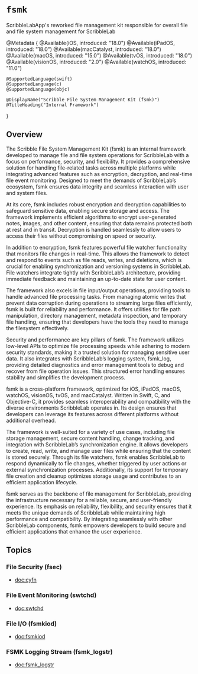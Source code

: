 # ``fsmk``

ScribbleLabApp's reworked file management kit responsible for overall file and file system management for ScribbleLab

@Metadata {
    @Available(iOS, introduced: "18.0")
    @Available(iPadOS, introduced: "18.0")
    @Available(macCatalyst, introduced: "18.0")
    @Available(macOS, introduced: "15.0")
    @Available(tvOS, introduced: "18.0")
    @Available(visionOS, introduced: "2.0")
    @Available(watchOS, introduced: "11.0")
    
    @SupportedLanguage(swift)
    @SupportedLanguage(c)
    @SupportedLanguage(objc)
    
    @DisplayName("Scribble File System Management Kit (fsmk)") 
    @TitleHeading("Internal Framework")
}

## Overview

The Scribble File System Management Kit (fsmk) is an internal framework developed to manage file and file system operations for ScribbleLab with a focus on performance, security, and flexibility. It provides a comprehensive solution for handling file-related tasks across multiple platforms while integrating advanced features such as encryption, decryption, and real-time file event monitoring. Designed to meet the demands of ScribbleLab’s ecosystem, fsmk ensures data integrity and seamless interaction with user and system files.

At its core, fsmk includes robust encryption and decryption capabilities to safeguard sensitive data, enabling secure storage and access. The framework implements efficient algorithms to encrypt user-generated notes, images, and other content, ensuring that data remains protected both at rest and in transit. Decryption is handled seamlessly to allow users to access their files without compromising on speed or security.

In addition to encryption, fsmk features powerful file watcher functionality that monitors file changes in real-time. This allows the framework to detect and respond to events such as file reads, writes, and deletions, which is crucial for enabling synchronization and versioning systems in ScribbleLab. File watchers integrate tightly with ScribbleLab’s architecture, providing immediate feedback and maintaining an up-to-date state for user content.

The framework also excels in file input/output operations, providing tools to handle advanced file processing tasks. From managing atomic writes that prevent data corruption during operations to streaming large files efficiently, fsmk is built for reliability and performance. It offers utilities for file path manipulation, directory management, metadata inspection, and temporary file handling, ensuring that developers have the tools they need to manage the filesystem effectively.

Security and performance are key pillars of fsmk. The framework utilizes low-level APIs to optimize file processing speeds while adhering to modern security standards, making it a trusted solution for managing sensitive user data. It also integrates with ScribbleLab’s logging system, fsmk_log, providing detailed diagnostics and error management tools to debug and recover from file operation issues. This structured error handling ensures stability and simplifies the development process.

fsmk is a cross-platform framework, optimized for iOS, iPadOS, macOS, watchOS, visionOS, tvOS, and macCatalyst. Written in Swift, C, and Objective-C, it provides seamless interoperability and compatibility with the diverse environments ScribbleLab operates in. Its design ensures that developers can leverage its features across different platforms without additional overhead.

The framework is well-suited for a variety of use cases, including file storage management, secure content handling, change tracking, and integration with ScribbleLab’s synchronization engine. It allows developers to create, read, write, and manage user files while ensuring that the content is stored securely. Through its file watchers, fsmk enables ScribbleLab to respond dynamically to file changes, whether triggered by user actions or external synchronization processes. Additionally, its support for temporary file creation and cleanup optimizes storage usage and contributes to an efficient application lifecycle.

fsmk serves as the backbone of file management for ScribbleLab, providing the infrastructure necessary for a reliable, secure, and user-friendly experience. Its emphasis on reliability, flexibility, and security ensures that it meets the unique demands of ScribbleLab while maintaining high performance and compatibility. By integrating seamlessly with other ScribbleLab components, fsmk empowers developers to build secure and efficient applications that enhance the user experience.

## Topics

### File Security (fsec)

- <doc:cyfn>

### File Event Monitoring (swtchd)

- <doc:swtchd>

### File I/O (fsmkiod)

- <doc:fsmkiod>

### FSMK Logging Stream (fsmk_logstr)

- <doc:fsmk_logstr>
